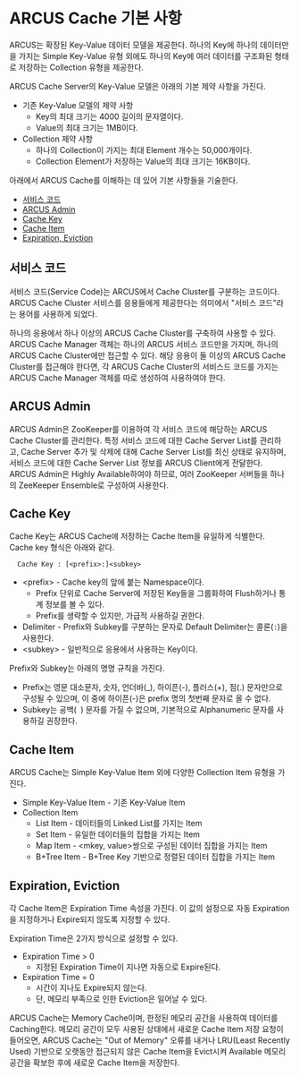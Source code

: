 # ARCUS Cache 기본 사항

ARCUS는 확장된 Key-Value 데이터 모델을 제공한다.
하나의 Key에 하나의 데이터만을 가지는 Simple Key-Value 유형 외에도
하나의 Key에 여러 데이터를 구조화된 형태로 저장하는 Collection 유형을 제공한다.

ARCUS Cache Server의 Key-Value 모델은 아래의 기본 제약 사항을 가진다.

- 기존 Key-Value 모델의 제약 사항
  - Key의 최대 크기는 4000 길이의 문자열이다.
  - Value의 최대 크기는 1MB이다.
- Collection 제약 사항
  - 하나의 Collection이 가지는 최대 Element 개수는 50,000개이다.
  - Collection Element가 저장하는 Value의 최대 크기는 16KB이다.

아래에서 ARCUS Cache를 이해하는 데 있어 기본 사항들을 기술한다.

- [서비스 코드](01-arcus-cache-basics.md#서비스-코드)
- [ARCUS Admin](01-arcus-cache-basics.md#arcus-admin)
- [Cache Key](01-arcus-cache-basics.md#cache-key)
- [Cache Item](01-arcus-cache-basics.md#cache-item)
- [Expiration, Eviction](01-arcus-cache-basics.md#expiration-eviction)


## 서비스 코드

서비스 코드(Service Code)는 ARCUS에서 Cache Cluster를 구분하는 코드이다.
ARCUS Cache Cluster 서비스를 응용들에게 제공한다는 의미에서 "서비스 코드"라는 용어를 사용하게 되었다.

하나의 응용에서 하나 이상의 ARCUS Cache Cluster를 구축하여 사용할 수 있다.
ARCUS Cache Manager 객체는 하나의 ARCUS 서비스 코드만을 가지며, 하나의 ARCUS Cache Cluster에만 접근할 수 있다.
해당 응용이 둘 이상의 ARCUS Cache Cluster를 접근해야 한다면,
각 ARCUS Cache Cluster의 서비스드 코드를 가지는 ARCUS Cache Manager 객체를 따로 생성하여 사용하여야 한다.

## ARCUS Admin

ARCUS Admin은 ZooKeeper를 이용하여 각 서비스 코드에 해당하는 ARCUS Cache Cluster를 관리한다.
특정 서비스 코드에 대한 Cache Server List를 관리하고,
Cache Server 추가 및 삭제에 대해 Cache Server List를 최신 상태로 유지하며,
서비스 코드에 대한 Cache Server List 정보를 ARCUS Client에게 전달한다.
ARCUS Admin은 Highly Available하여야 하므로,
여러 ZooKeeper 서버들을 하나의 ZeeKeeper Ensemble로 구성하여 사용한다.

## Cache Key

Cache Key는 ARCUS Cache에 저장하는 Cache Item을 유일하게 식별한다. Cache key 형식은 아래와 같다.

```
  Cache Key : [<prefix>:]<subkey>
```

- \<prefix\> - Cache key의 앞에 붙는 Namespace이다.
  - Prefix 단위로 Cache Server에 저장된 Key들을 그룹화하여 Flush하거나 통계 정보를 볼 수 있다.
  - Prefix를 생략할 수 있지만, 가급적 사용하길 권한다.
- Delimiter - Prefix와 Subkey를 구분하는 문자로 Default Delimiter는 콜론(`:`)을 사용한다.
- \<subkey\> - 일반적으로 응용에서 사용하는 Key이다.

Prefix와 Subkey는 아래의 명명 규칙을 가진다.

- Prefix는 영문 대소문자, 숫자, 언더바(_), 하이픈(-), 플러스(+), 점(.) 문자만으로 구성될 수 있으며,
  이 중에 하이픈(-)은 prefix 명의 첫번째 문자로 올 수 없다.
- Subkey는 공백(` `) 문자를 가질 수 없으며, 기본적으로 Alphanumeric 문자를 사용하길 권장한다.

## Cache Item

ARCUS Cache는 Simple Key-Value Item 외에 다양한 Collection Item 유형을 가진다.

- Simple Key-Value Item - 기존 Key-Value Item
- Collection Item
  - List Item - 데이터들의 Linked List를 가지는 Item
  - Set Item - 유일한 데이터들의 집합을 가지는 Item
  - Map Item - \<mkey, value\>쌍으로 구성된 데이터 집합을 가지는 Item
  - B+Tree Item - B+Tree Key 기반으로 정렬된 데이터 집합을 가지는 Item

## Expiration, Eviction

각 Cache Item은 Expiration Time 속성을 가진다.
이 값의 설정으로 자동 Expiration을 지정하거나 Expire되지 않도록 지정할 수 있다.

Expiration Time은 2가지 방식으로 설정할 수 있다.
- Expiration Time > 0
  - 지정된 Expiration Time이 지나면 자동으로 Expire된다.
- Expiration Time = 0
  - 시간이 지나도 Expire되지 않는다.
  - 단, 메모리 부족으로 인한 Eviction은 일어날 수 있다.

ARCUS Cache는 Memory Cache이며, 한정된 메모리 공간을 사용하여 데이터를 Caching한다.
메모리 공간이 모두 사용된 상태에서 새로운 Cache Item 저장 요청이 들어오면,
ARCUS Cache는 "Out of Memory" 오류를 내거나
LRU(Least Recently Used) 기반으로 오랫동안 접근되지 않은 Cache Item을 Evict시켜
Available 메모리 공간을 확보한 후에 새로운 Cache Item을 저장한다.
